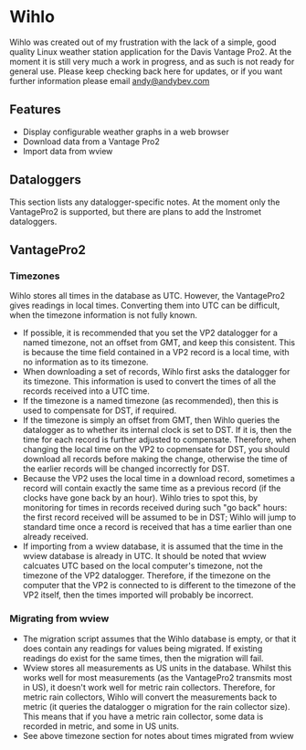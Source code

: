 Wihlo
=====

Wihlo was created out of my frustration with the lack of a simple, good quality Linux weather station application for the Davis Vantage Pro2. At the moment it is still very much a work in progress, and as such is not ready for general use. Please keep checking back here for updates, or if you want further information please email andy@andybev.com

Features
--------
* Display configurable weather graphs in a web browser
* Download data from a Vantage Pro2
* Import data from wview

Dataloggers
-----------
This section lists any datalogger-specific notes. At the moment only the VantagePro2 is supported, but there are plans to add the Instromet dataloggers.

VantagePro2
-----------

### Timezones
Wihlo stores all times in the database as UTC. However, the VantagePro2 gives readings in local times. Converting them into UTC can be difficult, when the timezone information is not fully known.

* If possible, it is recommended that you set the VP2 datalogger for a named timezone, not an offset from GMT, and keep this consistent. This is because the time field contained in a VP2 record is a local time, with no information as to its timezone.
* When downloading a set of records, Wihlo first asks the datalogger for its timezone. This information is used to convert the times of all the records received into a UTC time.
* If the timezone is a named timezone (as recommended), then this is used to compensate for DST, if required.
* If the timezone is simply an offset from GMT, then Wihlo queries the datalogger as to whether its internal clock is set to DST. If it is, then the time for each record is further adjusted to compensate. Therefore, when changing the local time on the VP2 to copmensate for DST, you should download all records before making the change, otherwise the time of the earlier records will be changed incorrectly for DST.
* Because the VP2 uses the local time in a download record, sometimes a record will contain exactly the same time as a previous record (if the clocks have gone back by an hour). Wihlo tries to spot this, by monitoring for times in records received during such "go back" hours: the first record received will be assumed to be in DST; Wihlo will jump to standard time once a record is received that has a time earlier than one already received.
* If importing from a wview database, it is assumed that the time in the wview database is already in UTC. It should be noted that wview calcuates UTC based on the local computer's timezone, not the timezone of the VP2 datalogger. Therefore, if the timezone on the computer that the VP2 is connected to is different to the timezone of the VP2 itself, then the times imported will probably be incorrect.

### Migrating from wview
* The migration script assumes that the Wihlo database is empty, or that it does contain any readings for values being migrated. If existing readings do exist for the same times, then the migration will fail.
* Wview stores all measurements as US units in the database. Whilst this works well for most measurements (as the VantagePro2 transmits most in US), it doesn't work well for metric rain collectors. Therefore, for metric rain collectors, Wihlo will convert the measurements back to metric (it queries the datalogger o migration for the rain collector size). This means that if you have a metric rain collector, some data is recorded in metric, and some in US units.
* See above timezone section for notes about times migrated from wview

